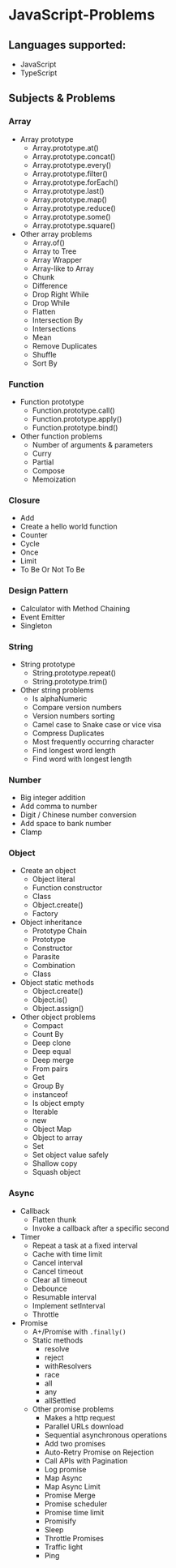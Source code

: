 # JavaScript-Problems

## Languages supported:
* JavaScript
* TypeScript

## Subjects & Problems

### Array
* Array prototype
  * Array.prototype.at()
  * Array.prototype.concat()
  * Array.prototype.every()
  * Array.prototype.filter()
  * Array.prototype.forEach()
  * Array.prototype.last()
  * Array.prototype.map()
  * Array.prototype.reduce()
  * Array.prototype.some()
  * Array.prototype.square()
* Other array problems
  * Array.of()
  * Array to Tree
  * Array Wrapper
  * Array-like to Array
  * Chunk
  * Difference
  * Drop Right While
  * Drop While
  * Flatten
  * Intersection By
  * Intersections
  * Mean
  * Remove Duplicates
  * Shuffle
  * Sort By


### Function
* Function prototype
  * Function.prototype.call()
  * Function.prototype.apply()
  * Function.prototype.bind()
* Other function problems
  * Number of arguments & parameters
  * Curry
  * Partial
  * Compose
  * Memoization

### Closure
* Add
* Create a hello world function
* Counter
* Cycle
* Once
* Limit
* To Be Or Not To Be

### Design Pattern
* Calculator with Method Chaining
* Event Emitter
* Singleton

### String
* String prototype
  * String.prototype.repeat()
  * String.prototype.trim()
* Other string problems
  * Is alphaNumeric
  * Compare version numbers
  * Version numbers sorting
  * Camel case to Snake case or vice visa
  * Compress Duplicates
  * Most frequently occurring character
  * Find longest word length
  * Find word with longest length

### Number
* Big integer addition
* Add comma to number
* Digit / Chinese number conversion
* Add space to bank number
* Clamp

### Object
* Create an object
  * Object literal
  * Function constructor
  * Class
  * Object.create()
  * Factory
* Object inheritance
  * Prototype Chain
  * Prototype
  * Constructor
  * Parasite
  * Combination
  * Class
* Object static methods
  * Object.create()
  * Object.is()
  * Object.assign()
* Other object problems
  * Compact
  * Count By
  * Deep clone
  * Deep equal
  * Deep merge
  * From pairs
  * Get
  * Group By
  * instanceof
  * Is object empty
  * Iterable
  * new
  * Object Map
  * Object to array
  * Set
  * Set object value safely
  * Shallow copy
  * Squash object

### Async
* Callback
  * Flatten thunk
  * Invoke a callback after a specific second
* Timer
  * Repeat a task at a fixed interval
  * Cache with time limit
  * Cancel interval
  * Cancel timeout
  * Clear all timeout
  * Debounce
  * Resumable interval
  * Implement setInterval
  * Throttle
* Promise
  * A+/Promise with `.finally()`
  * Static methods
    * resolve
    * reject
    * withResolvers
    * race
    * all
    * any
    * allSettled
  * Other promise problems
    * Makes a http request
    * Parallel URLs download
    * Sequential asynchronous operations
    * Add two promises
    * Auto-Retry Promise on Rejection
    * Call APIs with Pagination
    * Log promise
    * Map Async
    * Map Async Limit
    * Promise Merge
    * Promise scheduler
    * Promise time limit
    * Promisify
    * Sleep
    * Throttle Promises
    * Traffic light
    * Ping